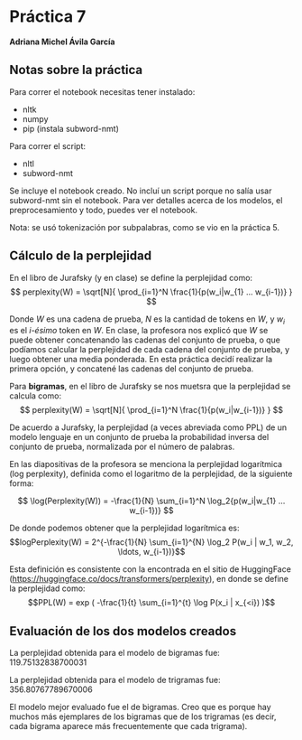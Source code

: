 # Práctica 7
**Adriana Michel Ávila García**

## Notas sobre la práctica 
Para correr el notebook necesitas tener instalado:
- nltk
- numpy
- pip (instala subword-nmt)

Para correr el script:
- nltl
- subword-nmt

Se incluye el notebook creado. No incluí un script porque no salía usar subword-nmt sin el notebook.
Para ver detalles acerca de los modelos, el preprocesamiento y todo, puedes ver el notebook.

Nota: se usó tokenización por subpalabras, como se vio en la práctica 5.

## Cálculo de la perplejidad
En el libro de Jurafsky (y en clase) se define la perplejidad como:
$$ perplexity(W) = \sqrt[N]{ \prod_{i=1}^N \frac{1}{p(w_i|w_{1} ... w_{i-1})} } $$

Donde $W$ es una cadena de prueba, $N$ es la cantidad de tokens en $W$, y $w_i$ es el *i-ésimo* token en $W$. En clase, la profesora nos explicó que $W$ se puede obtener concatenando las cadenas del conjunto de prueba, o que podíamos calcular la perplejidad de cada cadena del conjunto de prueba, y luego obtener una media ponderada. En esta práctica decidí realizar la primera opción, y concatené las cadenas del conjunto de prueba. 

Para **bigramas**, en el libro de Jurafsky se nos muetsra que la perplejidad se calcula como:
$$ perplexity(W) = \sqrt[N]{ \prod_{i=1}^N \frac{1}{p(w_i|w_{i-1})} } $$

De acuerdo a Jurafsky, la perplejidad (a veces abreviada como PPL) de un modelo lenguaje en un conjunto de prueba la probabilidad inversa del conjunto de prueba, normalizada por el número de palabras.

En las diapositivas de la profesora se menciona la perplejidad logarítmica (log perplexity), definida como el logaritmo de la perplejidad, de la siguiente forma:

$$ \log(Perplexity(W)) = -\frac{1}{N} \sum_{i=1}^N \log_2{p(w_i|w_{1} ... w_{i-1})}  $$

De donde podemos obtener que la perplejidad logarítmica es:
$$logPerplexity(W) = 2^{-\frac{1}{N} \sum_{i=1}^{N} \log_2 P(w_i | w_1, w_2, \ldots, w_{i-1})}$$

Esta definición es consistente con la encontrada en el sitio de HuggingFace (https://huggingface.co/docs/transformers/perplexity), en donde se define la perplejidad como:
$$PPL(W) = exp ( -\frac{1}{t} \sum_{i=1}^{t} \log P(x_i | x_{<i}) )$$

## Evaluación de los dos modelos creados

La perplejidad obtenida para el modelo de bigramas fue: 119.75132838700031

La perplejidad obtenida para el modelo de trigramas fue: 356.80767789670006

El modelo mejor evaluado fue el de bigramas. Creo que es porque hay muchos más ejemplares de los bigramas que de los trigramas (es decir, cada bigrama aparece más frecuentemente que cada trigrama).